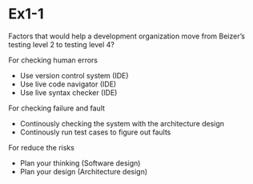 # Ex1-1
Factors that would help a development organization move from Beizer’s testing level 2  to testing level 4?

For checking human errors
- Use version control system (IDE)
- Use live code navigator (IDE)
- Use live syntax checker (IDE)

For checking failure and fault
- Continously checking the system with the architecture design
- Continously run test cases to figure out faults

For reduce the risks
- Plan your thinking (Software design)
- Plan your design (Architecture design)

